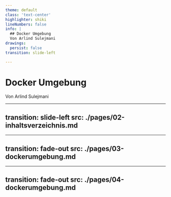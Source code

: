 ```yaml
---
theme: default
class: 'text-center'
highlighter: shiki
lineNumbers: false
info: |
  ## Docker Umgebung
  Von Arlind Sulejmani
drawings:
  persist: false
transition: slide-left

---
```

# Docker Umgebung

Von Arlind Sulejmani

<div class="abs-br m-6 flex gap-2">
  <a href="https://github.com/arlind-tbz/sportferienprojekt_2023_pla_arlind" target="_blank" alt="GitHub"
    class="text-xl slidev-icon-btn opacity-50 !border-none !hover:text-white">
    <carbon-logo-github />
  </a>
</div>

---
transition: slide-left
src: ./pages/02-inhaltsverzeichnis.md
---

---
transition: fade-out
src: ./pages/03-dockerumgebung.md
---

---
transition: fade-out
src: ./pages/04-dockerumgebung.md
---
